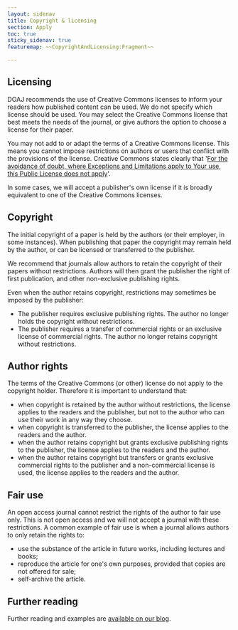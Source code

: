 ```yaml
---
layout: sidenav
title: Copyright & licensing
section: Apply
toc: true
sticky_sidenav: true
featuremap: ~~CopyrightAndLicensing:Fragment~~

---
```



## Licensing

DOAJ recommends the use of Creative Commons licenses to inform your readers how published content can be used. We do not specify which license should be used. You may select the Creative Commons license that best meets the needs of the journal, or give authors the option to choose a license for their paper. 

You may not add to or adapt the terms of a Creative Commons license. This means you cannot impose restrictions on authors or users that conflict with the provisions of the license. Creative Commons states clearly that '[For the avoidance of doubt, where Exceptions and Limitations apply to Your use, this Public License does not apply](https://creativecommons.org/licenses/by-sa/4.0/legalcode)'.

In some cases, we will accept a publisher's own license if it is broadly equivalent to one of the Creative Commons licenses.

## Copyright

The initial copyright of a paper is held by the authors (or their employer, in some instances). When publishing that paper the copyright may remain held by the author, or can be licensed or transferred to the publisher.

We recommend that journals allow authors to retain the copyright of their papers without restrictions. Authors will then grant the publisher the right of first publication, and other non-exclusive publishing rights.

Even when the author retains copyright, restrictions may sometimes be imposed by the publisher:

 - The publisher requires exclusive publishing rights. The author no longer holds the copyright without restrictions.
 - The publisher requires a transfer of commercial rights or an exclusive license of commercial rights. The author no longer retains copyright without restrictions.

## Author rights

The terms of the Creative Commons (or other) license do not apply to the copyright holder. Therefore it is important to understand that:

 - when copyright is retained by the author without restrictions, the license applies to the readers and the publisher, but not to the author who can use their work in any way they choose.
 - when copyright is transferred to the publisher, the license applies to the readers and the author.
 - when the author retains copyright but grants exclusive publishing rights to the publisher, the license applies to the readers and the author.
 - when the author retains copyright but transfers or grants exclusive commercial rights to the publisher and a non-commercial license is used, the license applies to the readers and the author.

## Fair use

An open access journal cannot restrict the rights of the author to fair use only. This is not open access and we will not accept a journal with these restrictions. A common example of fair use is when a journal allows authors to only retain the rights to:

 - use the substance of the article in future works, including lectures and books;
 - reproduce the article for one's own purposes, provided that copies are not offered for sale;
 - self-archive the article.

## Further reading

Further reading and examples are [available on our blog](https://blog.doaj.org/?s=copyright+and+licensing+-+part).
